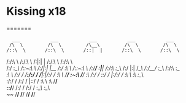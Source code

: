 
# Kissing x18
=======

      ___           ___           ___           ___           ___     
     /\  \         /\  \         /\__\         /\  \         /\  \    
    /::\  \       /::\  \       /::|  |       /::\  \       /::\  \   
   /:/\:\  \     /:/\:\  \     /:|:|  |      /:/\:\  \     /:/\:\  \  
  /:/  \:\__\   /::\~\:\  \   /:/|:|  |__   /:/  \:\  \   /::\~\:\  \ 
 /:/__/ \:|__| /:/\:\ \:\__\ /:/ |:| /\__\ /:/__/ \:\__\ /:/\:\ \:\__\
 \:\  \ /:/  / \/__\:\/:/  / \/__|:|/:/  / \:\  \  \/__/ \:\~\:\ \/__/
  \:\  /:/  /       \::/  /      |:/:/  /   \:\  \        \:\ \:\__\  
   \:\/:/  /        /:/  /       |::/  /     \:\  \        \:\ \/__/  
    \::/__/        /:/  /        /:/  /       \:\__\        \:\__\    
     ~~            \/__/         \/__/         \/__/         \/__/    
